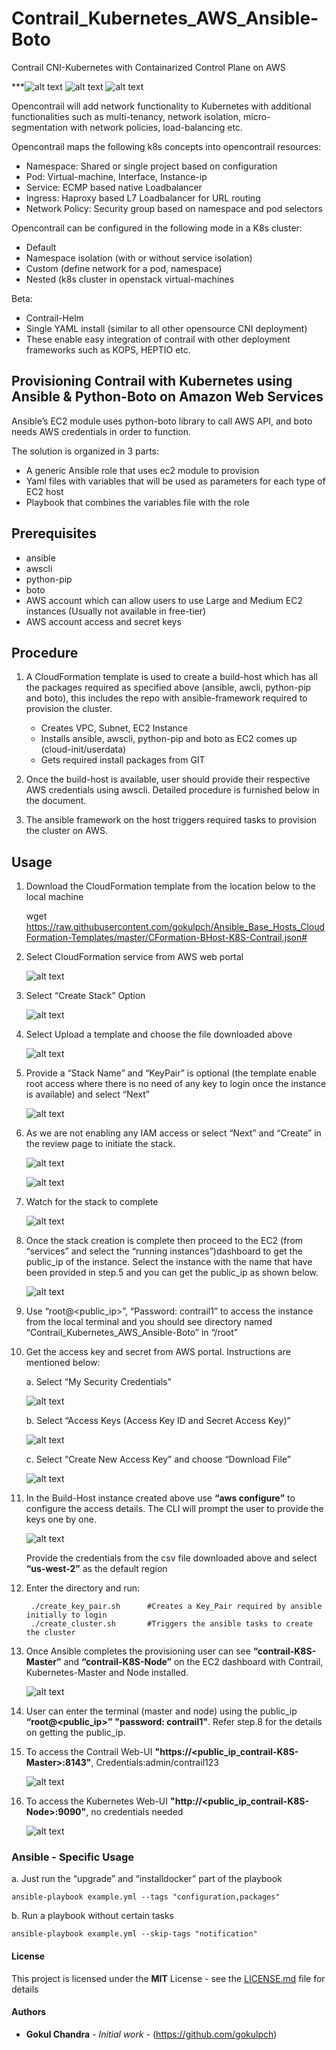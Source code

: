 # Contrail_Kubernetes_AWS_Ansible-Boto
Contrail CNI-Kubernetes with Containarized Control Plane on AWS

   ***![alt text](http://talligent.com/wp-content/uploads/2015/10/Screen-Shot-2015-12-01-at-9.17.50-PM.png)   ![alt text](https://www.cncf.io/wp-content/uploads/sites/2/2017/05/logo_kubernetes.png) ![alt text](https://www.brandsoftheworld.com/sites/default/files/styles/logo-thumbnail/public/112012/amazon.com_web_services.png?itok=IbCS6QAe) 

Opencontrail will add network functionality to Kubernetes with additional functionalities such as multi-tenancy, network isolation, micro-segmentation with network policies, load-balancing etc.

Opencontrail maps the following k8s concepts into opencontrail resources:

   * Namespace:	Shared or single project based on configuration
   * Pod:	Virtual-machine, Interface, Instance-ip
   * Service:	ECMP based native Loadbalancer
   * Ingress:	Haproxy based L7 Loadbalancer for URL routing
   * Network Policy:	Security group based on namespace and pod selectors

Opencontrail can be configured in the following mode in a K8s cluster:

   * Default
   * Namespace isolation (with or without service isolation)
   * Custom (define network for a pod, namespace)
   * Nested (k8s cluster in openstack virtual-machines
   
Beta:

   * Contrail-Helm
   * Single YAML install (similar to all other opensource CNI deployment)
   * These enable easy integration of contrail with other deployment frameworks such as KOPS, HEPTIO etc.

## Provisioning Contrail with Kubernetes using Ansible & Python-Boto on Amazon Web Services

Ansible’s EC2 module uses python-boto library to call AWS API, and boto needs AWS credentials in order to function.

The solution is organized in 3 parts:

   * A generic Ansible role that uses ec2 module to provision
   * Yaml files with variables that will be used as parameters for each type of EC2 host
   * Playbook that combines the variables file with the role

## Prerequisites

* ansible 
* awscli
* python-pip
* boto
* AWS account which can allow users to use Large and Medium EC2 instances (Usually not available in free-tier)
* AWS account access and secret keys

## Procedure

1.  A CloudFormation template is used to create a build-host which has all the packages required as specified above (ansible, awcli, python-pip and boto), this includes the repo with ansible-framework required to provision the cluster.

    * Creates VPC, Subnet, EC2 Instance
    * Installs ansible, awscli, python-pip and boto as EC2 comes up (cloud-init/userdata)
    * Gets required install packages from GIT

2.  Once the build-host is available, user should provide their respective AWS credentials using awscli. Detailed procedure is furnished below in the document.
3.  The ansible framework on the host triggers required tasks to provision the cluster on AWS.

## Usage

1. Download the CloudFormation template from the location below to the local machine

   wget https://raw.githubusercontent.com/gokulpch/Ansible_Base_Hosts_CloudFormation-Templates/master/CFormation-BHost-K8S-Contrail.json#

2. Select CloudFormation service from AWS web portal 

    ![alt text](https://github.com/gokulpch/Ansible_Base_Hosts_CloudFormation-Templates/blob/master/img/aws1.png)

3. Select “Create Stack” Option
 
    ![alt text](https://github.com/gokulpch/Ansible_Base_Hosts_CloudFormation-Templates/blob/master/img/aws2.png)
    
4. Select Upload a template and choose the file downloaded above
 
    ![alt text](https://github.com/gokulpch/Ansible_Base_Hosts_CloudFormation-Templates/blob/master/img/aws3.png)
    
5. Provide a “Stack Name” and “KeyPair” is optional (the template enable root access where there is no need of any key    to login once the instance is available) and select “Next”

    ![alt text](https://github.com/gokulpch/Ansible_Base_Hosts_CloudFormation-Templates/blob/master/img/aws4.png)
    
6. As we are not enabling any IAM access or select “Next” and “Create” in the review page to initiate the stack.

    ![alt text](https://github.com/gokulpch/Ansible_Base_Hosts_CloudFormation-Templates/blob/master/img/aws5.png)
    
    ![alt text](https://github.com/gokulpch/Ansible_Base_Hosts_CloudFormation-Templates/blob/master/img/aws6.png)

7. Watch for the stack to complete

    ![alt text](https://github.com/gokulpch/Ansible_Base_Hosts_CloudFormation-Templates/blob/master/img/aws7.png)
     
8. Once the stack creation is complete then proceed to the EC2 (from “services” and select the “running instances”)dashboard      to get the public_ip of the instance. Select the instance with the name that have been provided in step.5 and you can get      the public_ip as shown below.

    ![alt text](https://github.com/gokulpch/Ansible_Base_Hosts_CloudFormation-Templates/blob/master/img/aws8.png)
    
9. Use “root@<public_ip>”, “Password: contrail1” to access the instance from the local terminal and you should see directory      named “Contrail_Kubernetes_AWS_Ansible-Boto” in “/root”

10. Get the access key and secret from AWS portal. Instructions are mentioned below:

    a. Select “My Security Credentials”
    
       ![alt text](https://github.com/gokulpch/Ansible_Base_Hosts_CloudFormation-Templates/blob/master/img/aws9.png)
       
    b. Select “Access Keys (Access Key ID and Secret Access Key)”
    
       ![alt text](https://github.com/gokulpch/Ansible_Base_Hosts_CloudFormation-Templates/blob/master/img/aws10.png)
       
    c. Select “Create New Access Key” and choose “Download File”
    
       ![alt text](https://github.com/gokulpch/Ansible_Base_Hosts_CloudFormation-Templates/blob/master/img/aws11.png)

11. In the Build-Host instance created above use  **“aws configure”** to configure the access details. The CLI will prompt the         user to provide the keys one by one.

    ![alt text](https://github.com/gokulpch/Ansible_Base_Hosts_CloudFormation-Templates/blob/master/img/aws12.png)
       
    Provide the credentials from the csv file downloaded above and select **“us-west-2”** as the default region

12. Enter the directory and run:

    ```
     ./create_key_pair.sh      #Creates a Key_Pair required by ansible initially to login
     ./create_cluster.sh       #Triggers the ansible tasks to create the cluster
    
    ```
13. Once Ansible completes the provisioning user can see **“contrail-K8S-Master”** and **“contrail-K8S-Node”** on the EC2         dashboard with Contrail, Kubernetes-Master and Node installed.

    ![alt text](https://github.com/gokulpch/Ansible_Base_Hosts_CloudFormation-Templates/blob/master/img/aws-15.png)

14. User can enter the terminal (master and node) using the   public_ip **“root@<public_ip>”** **"password: contrail1"**.         Refer step.8 for the details on getting the public_ip.

15. To access the Contrail Web-UI **"https://<public_ip_contrail-K8S-Master>:8143"**, Credentials:admin/contrail123

    ![alt text](https://github.com/gokulpch/Ansible_Base_Hosts_CloudFormation-Templates/blob/master/img/aws-Contrail-UI.png)

16. To access the Kubernetes Web-UI **"http://<public_ip_contrail-K8S-Node>:9090"**, no credentials needed

    ![alt text](https://github.com/gokulpch/Ansible_Base_Hosts_CloudFormation-Templates/blob/master/img/aws-K8S-UI.png)

### Ansible - Specific Usage

a.  Just run the “upgrade” and “installdocker” part of the playbook

```ansible-playbook example.yml --tags "configuration,packages"```

b. Run a playbook without certain tasks

```ansible-playbook example.yml --skip-tags "notification"```


#### License

This project is licensed under the **MIT** License - see the [LICENSE.md](LICENSE.md) file for details

#### Authors

* **Gokul Chandra** - *Initial work* - (https://github.com/gokulpch)
